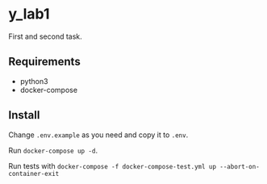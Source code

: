 # y_lab1
First and second task.

## Requirements
* python3
* docker-compose

## Install
Change `.env.example` as you need and copy it to `.env`.

Run `docker-compose up -d`.

Run tests with `docker-compose -f docker-compose-test.yml up --abort-on-container-exit`
